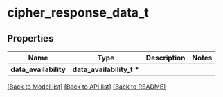 # cipher_response_data_t

## Properties
Name | Type | Description | Notes
------------ | ------------- | ------------- | -------------
**data_availability** | **data_availability_t \*** |  | 

[[Back to Model list]](../README.md#documentation-for-models) [[Back to API list]](../README.md#documentation-for-api-endpoints) [[Back to README]](../README.md)


